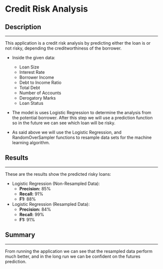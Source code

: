 # Credit Risk Analysis
## Description
---
This application is a credit risk analysis by predicting either the loan is or not risky, depending the creditworthiness of the borrower.

  * Inside the given data:
    * Loan Size
    * Interest Rate
    * Borrower Income
    * Debt to Income Ratio
    * Total Debt
    * Number of Accounts
    * Derogatory Marks
    * Loan Status

  * The model is uses Logistic Regression to determine the analysis from the potential borrower. After this step we will use a prediction function so in the future we can see which loan will be risky.

  * As said above we will use the Logistic Regression, and RandomOverSampler functions to resample data sets for the machine learning algorithm.
## Results
---
These are the results show the predicted risky loans:
* Logistic Regression (Non-Resampled Data):
  * **Precision:** 85%
  * **Recall:** 91%
  * **F1:** 88%
* Logistic Regression (Resampled Data):
  * **Precision:** 84%
  * **Recall:** 99%
  * **F1:** 91%

## Summary
---
From running the application we can see that the resampled data perform much better, and in the long run we can be confident on the futures prediction.

